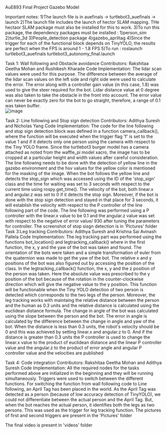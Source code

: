 AuE893 Final Project Gazebo Model

Important notes:
1)The launch file is in auefinals -> turtlebot3_auefinals -> launch
2)The launch file includes the launch of hector SLAM mapping. THe hectaor SLAM package must also be installed for this to work.
3)To run this package, the dependency packages must be installed : 1)person_sim 2)turtle_3d 3)People_detection package 4)gazebo_apriltag
4)Since the trigger for each of the functional block depends on TinyYOLO, the results are perfect when the FPS is around 1 - 1.8 FPS
5)To run : roslaunch turtlebot3_auefinals turtlebot3_autonomy_final.launch


Task 1: Wall following and Obstacle avoidance
Contributors: Rakshitaa Geetha Mohan and Rushikesh Kharade
Code Implementation: The lidar scan values were used for this purpose. The difference between the average of the lidar scan values on the left side and right side were used to calculate the error. The error along with a controller gain value (in this case, 1.8) was used to give the steer required for the bot. Lidar distance value at 0 degree was also taken to take the obstacle in the front into account. The error value can never be exactly zero for the bot to go straight, therefore, a range of 0.1 was taken buffer.   
 ![image](https://user-images.githubusercontent.com/59737146/118009053-b52c4b80-b31b-11eb-9e73-e0ed01d798da.png)


Task 2: Line following and Stop sign detection
Contributors: Adithya Suresh and Nicholas Yang
Code Implementation: The code for the line following and stop sign detection block was defined in a function camera_callback(), where the function will be executed when the trigger flag 'f' is set to the value 1 and if it detects only one person using the camera with respect to the Tiny YOLO frame. Since the turtlebot3 burger model has a camera attached as noted from the waffle_pi model xacro, the image has to be cropped at a particular height and width values after careful consideration. The line following needs to be done with the detection of yellow line in the gazebo environment and the hsv values for the yellow color is mentioned for the masking of the image. When the bot follows the yellow line and detects the stop_sign which was accessed using the ID of the 'stop_sign' class and the time for waiting was set to 3 seconds with respect to the current time using rospy.get_time(). The velocity of the bot, both linear.x and angular.z was set to 0 if it detects the stop sign. Moreover, if the bot is done with the stop sign detection and stayed in that place for 3 seconds, it will establish the velocity with respect to the P controller of the line following part of the code. The line following was performed using a P controller with the linear.x value to be 0.1 and the angular.z value was set with respect to the negative of error value/ 930 after tuning the parameters for controller.
The screenshot of stop sisgn detection is in 'Pictures' folder
Task 3:Leg tracking
Contributors: Adithya Suresh and Krishna Sai Avinash Pallela
Code Implementation: The leg tracking part was performed using the functions bot_location() and legtracking_callback() where in the first function, the x, y and the yaw of the bot was taken and found. The orientation of the bots were taken and a simple transformation of euler from the quaternion was made to get the yaw of the bot. The relative x and y positions of the bot was also figured out by accessing the position of the class. In the legtracking_callback() function, the x, y and the z position of the person was taken. Here the absolute value was prescribed to the y position of the bot because of the rotation in the counter-clockwise direction which will give the negative value to the y position. This function will be functionable when the Tiny YOLO detection of two person is detected which corresponds to the two legs of the person. Moreover, the leg tracking works with maintaing the relative distance between the person and the human as 0.3 units and the relative distance is calculated using the euclidean distance formula. The change in angle of the bot was calculated using the slope between the person and the bot. The error in angle is calculated by the difference between the change in angle and yaw of the bot. When the distance is less than 0.3 units, the robot's velocity should be 0 and this was achieved by setting linear.x and angular.z to 0. And if the distance is greater than 0.3 units the P controller is used to change the linear.x value to the product of euclidean distance and the linear P controller value and the angular.z to the product of error angle and angular P controller value and the velocities are published

Task 4: Code integration
Contributors: Rakshitaa Geetha Mohan and Adithya Suresh
Code Implementation: All the required nodes for the tasks performed above are initialized in the beginning and they will be running simultaneously. Triggers were used to switch between the different functions. For switching the function from wall following code to Line following, an April Tag has been placed in the world. As the April Tag was detected as a person (because of low accuracy detection of TinyYOLO), we could not differentiate between the actual person and the April Tag. But, when the bot reaches the actual person, it identifies both the legs as two persons. This was used as the trigger for leg tracking function. 
The pictures of first and second triggers are present in the 'Pictures' folder


The final video is present in 'videos' folder

